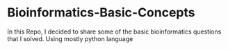 # Bioinformatics-Basic-Concepts
In this Repo, I decided to share some of the basic bioinformatics questions that I 
solved. Using mostly python language
